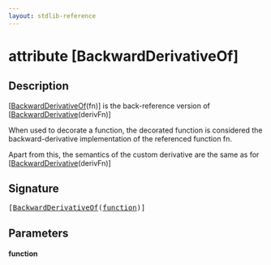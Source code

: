 ```yaml
---
layout: stdlib-reference
---
```


# attribute [BackwardDerivativeOf]

## Description

<span class='code'>[<a href=".html">BackwardDerivativeOf</a>(fn)]</span> is the back-reference version of <span class='code'>[<a href="../backwardderivative-08.html">BackwardDerivative</a>(derivFn)]</span>

When used to decorate a function, the decorated function is considered the backward-derivative
implementation of the referenced function <span class='code'>fn</span>.

Apart from this, the semantics of the custom derivative are the same as for
<span class='code'>[<a href="../backwardderivative-08.html">BackwardDerivative</a>(derivFn)]</span>


## Signature

<pre>
[<a href=".html">BackwardDerivativeOf</a>(<a href=".html#decl-function" class="code_param">function</a>)]
</pre>

## Parameters

####  <a id="decl-function"></a>function

